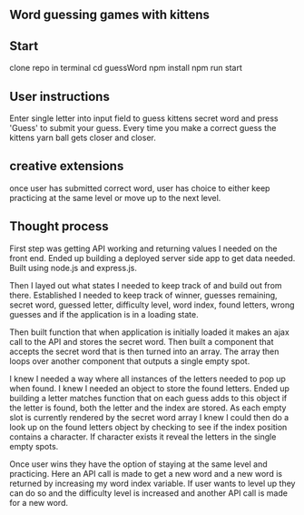 ## Word guessing games with kittens

## Start
  clone repo in terminal
  cd guessWord
  npm install
  npm run start

## User instructions
  Enter single letter into input field to guess kittens secret word and press 'Guess' to submit your guess. Every time you make a correct guess the kittens yarn ball gets closer and closer. 
  
## creative extensions
  once user has submitted correct word, user has choice to either keep practicing at the same level or move up to the next level. 

## Thought process
  First step was getting API working and returning values I needed on the front end. Ended up building a deployed server side app to get data needed. Built using node.js and express.js. 

  Then I  layed out what states I needed to keep track of and build out from there. 
  Established I needed to keep track of winner, guesses remaining, secret word, guessed letter, difficulty level, word index, found letters, wrong guesses and if the application is in a loading state. 

  Then built function that when application is initially loaded it makes an ajax call to the API and stores the secret word. Then built a component that accepts the secret word that is then turned into an array. The array then loops over another component that outputs a single empty spot. 
  
  I knew I needed a way where all instances of the letters needed to pop up when found. I knew I needed an object to store the found letters. Ended up building a letter matches function that on each guess adds to this object if the letter is found, both the letter and the index are stored. As each empty slot is currently rendered by the secret word array I knew I could then do a look up on the found letters object by checking to see if the index position contains a character. If character exists it reveal the letters in the single empty spots.

  Once user wins they have the option of staying at the same level and practicing. Here an API call is made to get a new word and a new word is returned by increasing my word index variable. If user wants to level up they can do so and the difficulty level is increased and another API call is made for a new word. 